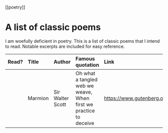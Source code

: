 [[poetry]]

# A list of classic poems

I am woefully deficient in poetry. This is a list of classic poems that I intend to read. Notable excerpts are included for easy reference.

| Read? | Title   | Author           | Famous quotation                                                  | Link                                  |
| :---  | :---    | :---             | :---                                                              | :---                                  |
|       | Marmion | Sir Walter Scott | Oh what a tangled web we weave, When first we practice to deceive | https://www.gutenberg.org/ebooks/4010 |

